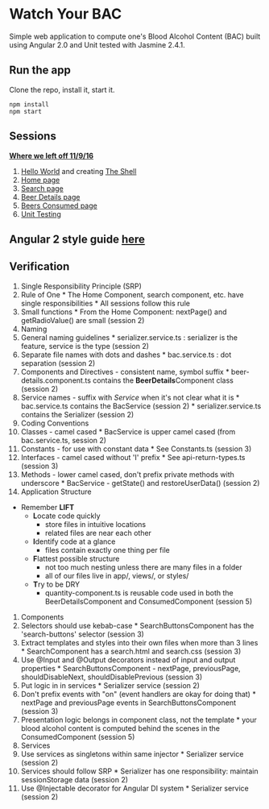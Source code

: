 # Watch Your BAC

Simple web application to compute one's Blood Alcohol Content (BAC) built using Angular 2.0 and Unit tested with Jasmine 2.4.1.

## Run the app

Clone the repo, install it, start it.

```
npm install
npm start
```

## Sessions
[**Where we left off 11/9/16**](http://plnkr.co/edit/ffrdEuqiXnwqhmLALY3I)

1. [Hello World](http://plnkr.co/edit/3N9iW2StVXkgCwD3jrP1?p=preview) and creating [The Shell](http://plnkr.co/edit/ActPLt8EJBkMH1sUtZDy)
1. [Home page](http://plnkr.co/edit/p98RQpH8lJupBS2ESRbO?p=preview)
1. [Search page](http://plnkr.co/edit/x1tEM2y1txuM1VkzkjEr?p=preview)
1. [Beer Details page](https://plnkr.co/edit/m6T7ZMVs7CLXIbuz1tt3?p=preview)
1. [Beers Consumed page](http://plnkr.co/edit/jlt1X07HA3bH1ZHg023y)
1. [Unit Testing](http://plnkr.co/edit/1azhzBV1bZyHeKupWFc0)

## Angular 2 style guide [here](https://angular.io/docs/ts/latest/guide/style-guide.html)

## Verification

1. Single Responsibility Principle (SRP)
  1. Rule of One
    * The Home Component, search component, etc. have single responsibilities
    * All sessions follow this rule
  1. Small functions
    * From the Home Component: nextPage() and getRadioValue() are small (session 2)
1. Naming
  1. General naming guidelines
    * serializer.service.ts : serializer is the feature, service is the type (session 2)
  1. Separate file names with dots and dashes
    * bac.service.ts : dot separation (session 2)
  1. Components and Directives - consistent name, symbol suffix
    * beer-details.component.ts contains the **BeerDetails**Component class (session 2)
  1. Service names - suffix with *Service* when it's not clear what it is
    * bac.service.ts contains the BacService (session 2)
    * serializer.service.ts contains the Serializer (session 2)
1. Coding Conventions
  1. Classes - camel cased
    * BacService is upper camel cased (from bac.service.ts, session 2)
  1. Constants - for use with constant data
    * See Constants.ts (session 3)
  1. Interfaces - camel cased without 'I' prefix
    * See api-return-types.ts (session 3)
  1. Methods - lower camel cased, don't prefix private methods with underscore
    * BacService - getState() and restoreUserData() (session 2)
1. Application Structure
  * Remember **LIFT**
    * **L**ocate code quickly
      * store files in intuitive locations
      * related files are near each other
    * **I**dentify code at a glance
      * files contain exactly one thing per file
    * **F**lattest possible structure
      * not too much nesting unless there are many files in a folder
      * all of our files live in app/, views/, or styles/
    * **T**ry to be DRY
      * quantity-component.ts is reusable code used in both the BeerDetailsComponent and ConsumedComponent (session 5)
1. Components
  1. Selectors should use kebab-case
    * SearchButtonsComponent has the 'search-buttons' selector (session 3)
  1. Extract templates and styles into their own files when more than 3 lines
    * SearchComponent has a search.html and search.css (session 3)
  1. Use @Input and @Output decorators instead of input and output properties
    * SearchButtonsComponent - nextPage, previousPage, shouldDisableNext, shouldDisablePrevious (session 3)
  1. Put logic in in services
    * Serializer service (session 2)
  1. Don't prefix events with "on" (event handlers are okay for doing that)
    * nextPage and previousPage events in SearchButtonsComponent (session 3)
  1. Presentation logic belongs in component class, not the template
    * your blood alcohol content is computed behind the scenes in the ConsumedComponent (session 5)
1. Services
  1. Use services as singletons within same injector
    * Serializer service (session 2)
  1. Services should follow SRP
    * Serializer has one responsibility: maintain sessionStorage data (session 2)
  1. Use @Injectable decorator for Angular DI system
    * Serializer service (session 2)
